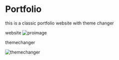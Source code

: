 # Portfolio
this is a classic portfolio website with theme changer

website
![proimage](https://user-images.githubusercontent.com/98200594/150717617-09475570-80a5-4eb1-ae52-18fd876698ee.png)

themechanger

![themechanger](https://user-images.githubusercontent.com/98200594/150717647-6b342418-8ffb-4ca1-87f0-13636a74c020.png)
